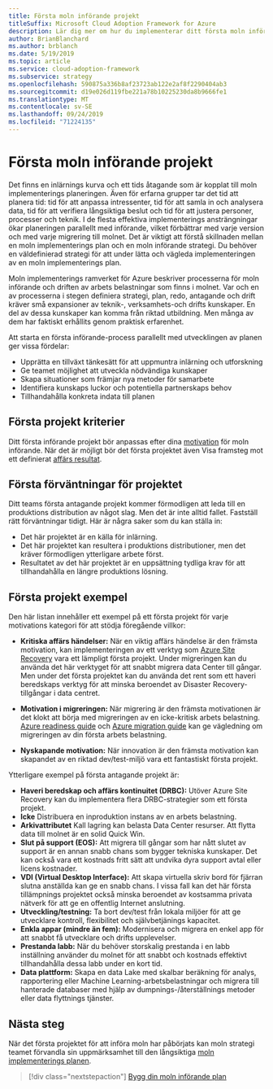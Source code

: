```yaml
---
title: Första moln införande projekt
titleSuffix: Microsoft Cloud Adoption Framework for Azure
description: Lär dig mer om hur du implementerar ditt första moln införande projekt.
author: BrianBlanchard
ms.author: brblanch
ms.date: 5/19/2019
ms.topic: article
ms.service: cloud-adoption-framework
ms.subservice: strategy
ms.openlocfilehash: 590875a336b8af23723ab122e2af8f2290404ab3
ms.sourcegitcommit: d19e026d119fbe221a78b10225230da8b9666fe1
ms.translationtype: MT
ms.contentlocale: sv-SE
ms.lasthandoff: 09/24/2019
ms.locfileid: "71224135"
---
```

<!-- markdownlint-disable MD026 -->

# <a name="first-cloud-adoption-project"></a>Första moln införande projekt

Det finns en inlärnings kurva och ett tids åtagande som är kopplat till moln implementerings planeringen. Även för erfarna grupper tar det tid att planera tid: tid för att anpassa intressenter, tid för att samla in och analysera data, tid för att verifiera långsiktiga beslut och tid för att justera personer, processer och teknik. I de flesta effektiva implementerings ansträngningar ökar planeringen parallellt med införande, vilket förbättrar med varje version och med varje migrering till molnet. Det är viktigt att förstå skillnaden mellan en moln implementerings plan och en moln införande strategi. Du behöver en väldefinierad strategi för att under lätta och vägleda implementeringen av en moln implementerings plan.

Moln implementerings ramverket för Azure beskriver processerna för moln införande och driften av arbets belastningar som finns i molnet. Var och en av processerna i stegen definiera strategi, plan, redo, antagande och drift kräver små expansioner av teknik-, verksamhets-och drifts kunskaper. En del av dessa kunskaper kan komma från riktad utbildning. Men många av dem har faktiskt erhållits genom praktisk erfarenhet.

Att starta en första införande-process parallellt med utvecklingen av planen ger vissa fördelar:

- Upprätta en tillväxt tänkesätt för att uppmuntra inlärning och utforskning
- Ge teamet möjlighet att utveckla nödvändiga kunskaper
- Skapa situationer som främjar nya metoder för samarbete
- Identifiera kunskaps luckor och potentiella partnerskaps behov
- Tillhandahålla konkreta indata till planen

## <a name="first-project-criteria"></a>Första projekt kriterier

Ditt första införande projekt bör anpassas efter dina [motivation](./motivations.md) för moln införande. När det är möjligt bör det första projektet även Visa framsteg mot ett definierat [affärs resultat](./business-outcomes/business-outcome-template.md).

## <a name="first-project-expectations"></a>Första förväntningar för projektet

Ditt teams första antagande projekt kommer förmodligen att leda till en produktions distribution av något slag. Men det är inte alltid fallet. Fastställ rätt förväntningar tidigt. Här är några saker som du kan ställa in:

- Det här projektet är en källa för inlärning.
- Det här projektet kan resultera i produktions distributioner, men det kräver förmodligen ytterligare arbete först.
- Resultatet av det här projektet är en uppsättning tydliga krav för att tillhandahålla en längre produktions lösning.

## <a name="first-project-examples"></a>Första projekt exempel

Den här listan innehåller ett exempel på ett första projekt för varje motivations kategori för att stödja föregående villkor:

- **Kritiska affärs händelser:** När en viktig affärs händelse är den främsta motivation, kan implementeringen av ett verktyg som [Azure Site Recovery](../migrate/azure-migration-guide/migrate.md?tabs=Tools#azure-site-recovery) vara ett lämpligt första projekt. Under migreringen kan du använda det här verktyget för att snabbt migrera data Center till gångar. Men under det första projektet kan du använda det rent som ett haveri beredskaps verktyg för att minska beroendet av Disaster Recovery-tillgångar i data centret.

- **Motivation i migreringen:** När migrering är den främsta motivationen är det klokt att börja med migreringen av en icke-kritisk arbets belastning. [Azure readiness guide](../ready/azure-readiness-guide/index.md) och [Azure migration guide](../migrate/azure-migration-guide/index.md) kan ge vägledning om migreringen av din första arbets belastning.

- **Nyskapande motivation:** När innovation är den främsta motivation kan skapandet av en riktad dev/test-miljö vara ett fantastiskt första projekt.

Ytterligare exempel på första antagande projekt är:

- **Haveri beredskap och affärs kontinuitet (DRBC):** Utöver Azure Site Recovery kan du implementera flera DRBC-strategier som ett första projekt.
- **Icke** Distribuera en inproduktion instans av en arbets belastning.
- **Arkivattributet** Kall lagring kan belasta Data Center resurser. Att flytta data till molnet är en solid Quick Win.
- **Slut på support (EOS):** Att migrera till gångar som har nått slutet av support är en annan snabb chans som bygger tekniska kunskaper. Det kan också vara ett kostnads fritt sätt att undvika dyra support avtal eller licens kostnader.
- **VDI (Virtual Desktop Interface):** Att skapa virtuella skriv bord för fjärran slutna anställda kan ge en snabb chans. I vissa fall kan det här första tillämpnings projektet också minska beroendet av kostsamma privata nätverk för att ge en offentlig Internet anslutning.
- **Utveckling/testning:** Ta bort dev/test från lokala miljöer för att ge utvecklare kontroll, flexibilitet och självbetjänings kapacitet.
- **Enkla appar (mindre än fem):** Modernisera och migrera en enkel app för att snabbt få utvecklare och drifts upplevelser.
- **Prestanda labb:** När du behöver storskalig prestanda i en labb inställning använder du molnet för att snabbt och kostnads effektivt tillhandahålla dessa labb under en kort tid.
- **Data plattform:** Skapa en data Lake med skalbar beräkning för analys, rapportering eller Machine Learning-arbetsbelastningar och migrera till hanterade databaser med hjälp av dumpnings-/återställnings metoder eller data flyttnings tjänster.

## <a name="next-steps"></a>Nästa steg

När det första projektet för att införa moln har påbörjats kan moln strategi teamet förvandla sin uppmärksamhet till den långsiktiga [moln implementerings planen](../plan/index.md).

> [!div class="nextstepaction"]
> [Bygg din moln införande plan](../plan/index.md)
